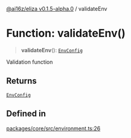 [@ai16z/eliza v0.1.5-alpha.0](../index.md) / validateEnv

# Function: validateEnv()

> **validateEnv**(): [`EnvConfig`](../type-aliases/EnvConfig.md)

Validation function

## Returns

[`EnvConfig`](../type-aliases/EnvConfig.md)

## Defined in

[packages/core/src/environment.ts:26](https://github.com/meliksahgurtemel/eliza/blob/main/packages/core/src/environment.ts#L26)
